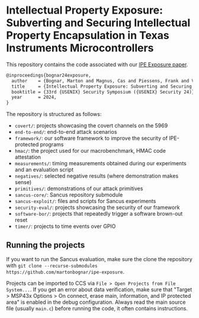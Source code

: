 # Intellectual Property Exposure: Subverting and Securing Intellectual Property Encapsulation in Texas Instruments Microcontrollers

This repository contains the code associated with our [IPE Exposure paper](#).

```tex
@inproceedings{bognar24exposure,
  author    = {Bognar, Marton and Magnus, Cas and Piessens, Frank and Van Bulck, Jo},
  title     = {Intellectual Property Exposure: Subverting and Securing {Intellectual Property Encapsulation} in {Texas Instruments} Microcontrollers},
  booktitle = {33rd {USENIX} Security Symposium ({USENIX} Security 24)},
  year      = 2024,
}
```

The repository is structured as follows:

- `covert/`: projects showcasing the covert channels on the 5969
- `end-to-end/`: end-to-end attack scenarios
- `framework/`: our software framework to improve the security of IPE-protected programs
- `hmac/`: the project used for our macrobenchmark, HMAC code attestation
- `measurements/`: timing measurements obtained during our experiments and an evaluation script
- `negatives/`: selected negative results (where demonstration makes sense)
- `primitives/`: demonstrations of our attack primitives
- `sancus-core/`: Sancus repository submodule
- `sancus-exploit/`: files and scripts for Sancus experiments
- `security-eval/`: projects showcasing the security of our framework
- `software-bor/`: projects that repeatedly trigger a software brown-out reset
- `timer/`: projects to time events over GPIO

## Running the projects

If you want to run the Sancus evaluation, make sure the clone the repository with `git clone --recurse-submodules https://github.com/martonbognar/ipe-exposure`.

Projects can be imported to CCS via `File > Open Projects from File System...`.
If you get an error about data verification, make sure that "Target > MSP43x Options > On connect, erase main, information, and IP protected area" is enabled in the debug configuration.
Always read the main source file (usually `main.c`) before running the code, it often contains instructions.

